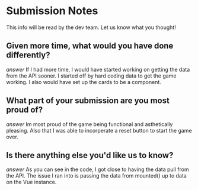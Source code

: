 # Submission Notes

This info will be read by the dev team. Let us know what you thought!

## Given more time, what would you have done differently?
*answer*
If I had more time, I would have started working on getting the data from the API sooner.
I started off by hard coding data to get the game working. I also would have set up the cards to be a component.

## What part of your submission are you most proud of?
*answer*
Im most proud of the game being functional and asthetically pleasing. Also that I was able to incorperate a reset button to start the game over. 

## Is there anything else you'd like us to know?
*answer*
As you can see in the code, I got close to having the data pull from the API. The issue I ran into is passing the data from mounted() up to data
on the Vue instance. 